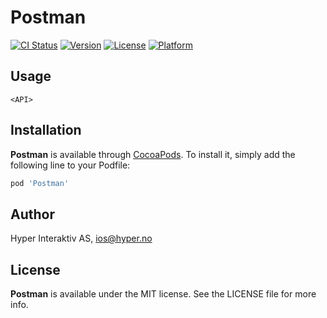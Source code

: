 # Postman

[![CI Status](http://img.shields.io/travis/hyperoslo/Postman.svg?style=flat)](https://travis-ci.org/hyperoslo/Postman)
[![Version](https://img.shields.io/cocoapods/v/Postman.svg?style=flat)](http://cocoadocs.org/docsets/Postman)
[![License](https://img.shields.io/cocoapods/l/Postman.svg?style=flat)](http://cocoadocs.org/docsets/Postman)
[![Platform](https://img.shields.io/cocoapods/p/Postman.svg?style=flat)](http://cocoadocs.org/docsets/Postman)

## Usage

```objc
<API>
```

## Installation

**Postman** is available through [CocoaPods](http://cocoapods.org). To install
it, simply add the following line to your Podfile:

```ruby
pod 'Postman'
```

## Author

Hyper Interaktiv AS, ios@hyper.no

## License

**Postman** is available under the MIT license. See the LICENSE file for more info.
